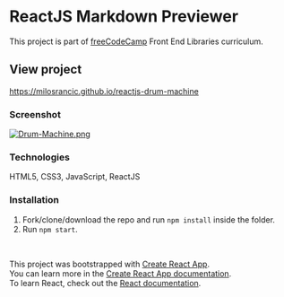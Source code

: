 # ReactJS Markdown Previewer

This project is part of [freeCodeCamp](https://www.freecodecamp.org/) Front End Libraries curriculum.

## View project
https://milosrancic.github.io/reactjs-drum-machine

### Screenshot 

[![Drum-Machine.png](https://i.postimg.cc/k5bPjHpY/Drum-Machine.png)](https://postimg.cc/nspWr3Zq)

### Technologies
HTML5, CSS3, JavaScript, ReactJS

### Installation
1. Fork/clone/download the repo and run `npm install` inside the folder.
2. Run `npm start`.

<br>

This project was bootstrapped with [Create React App](https://github.com/facebook/create-react-app). <br>
You can learn more in the [Create React App documentation](https://facebook.github.io/create-react-app/docs/getting-started). <br>
To learn React, check out the [React documentation](https://reactjs.org/).

